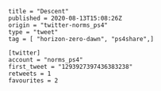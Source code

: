```
title = "Descent"
published = 2020-08-13T15:08:26Z
origin = "twitter-norms_ps4"
type = "tweet"
tag = [ "horizon-zero-dawn", "ps4share",]

[twitter]
account = "norms_ps4"
first_tweet = "1293927397436383238"
retweets = 1
favourites = 2
```

<p class='image'><img src='https://mnf.m17s.net/2020/08/13/EfT0HCFXoAABj9D.jpg' alt=''></p>

